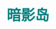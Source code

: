 ## <font color = teal face =kaiti size = 6>暗影岛 </font>

<!--stackedit_data:
eyJoaXN0b3J5IjpbLTI2MzQ5MDQ1OF19
-->